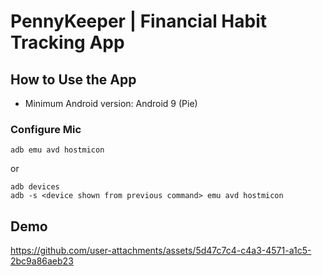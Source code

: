  # PennyKeeper | Financial Habit Tracking App

## How to Use the App

- Minimum Android version: Android 9 (Pie)
### Configure Mic
```
adb emu avd hostmicon
```
or
```
adb devices
adb -s <device shown from previous command> emu avd hostmicon
```
## Demo
https://github.com/user-attachments/assets/5d47c7c4-c4a3-4571-a1c5-2bc9a86aeb23


